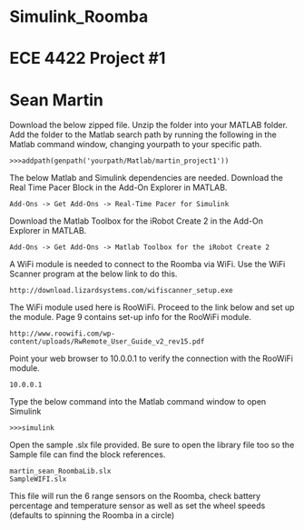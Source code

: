 # Simulink_Roomba
# ECE 4422 Project #1
# Sean Martin 

Download the below zipped file. Unzip the folder into 
your MATLAB folder. Add the folder to the Matlab search path by running
the following in the Matlab command window, changing
yourpath to your specific path.
```
>>>addpath(genpath('yourpath/Matlab/martin_project1'))
```
The below Matlab and Simulink dependencies are needed.
Download the Real Time Pacer Block in the Add-On
Explorer in MATLAB.
```
Add-Ons -> Get Add-Ons -> Real-Time Pacer for Simulink
```
Download the Matlab Toolbox for the iRobot Create 2 in the Add-On 
Explorer in MATLAB. 
```
Add-Ons -> Get Add-Ons -> Matlab Toolbox for the iRobot Create 2
```
A WiFi module is needed to connect to the Roomba via WiFi.
Use the WiFi Scanner program at the below link to do this.
```
http://download.lizardsystems.com/wifiscanner_setup.exe
```
The WiFi module used here is RooWiFi. Proceed to the link 
below and set up the module. Page 9 contains set-up info for the 
RooWiFi module. 
```
http://www.roowifi.com/wp-content/uploads/RwRemote_User_Guide_v2_rev15.pdf
```
Point your web browser to 10.0.0.1 to verify the connection with
the RooWiFi module.
```
10.0.0.1
```
Type the below command into the Matlab command window to open
Simulink
```
>>>simulink
```
Open the sample .slx file provided. Be sure to open the library file too 
so the Sample file can find the block references.
```
martin_sean_RoombaLib.slx
SampleWIFI.slx
```
This file will run the 6 range sensors on the Roomba,
check battery percentage and temperature sensor as well
as set the wheel speeds (defaults to spinning the Roomba in 
a circle)
